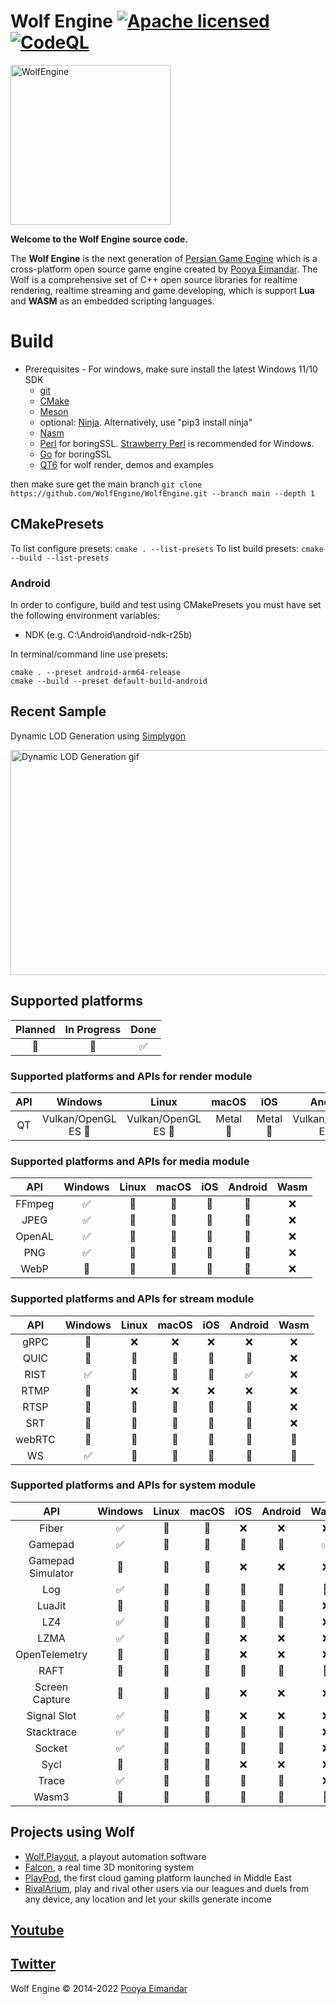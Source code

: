 # Wolf Engine [![Apache licensed](https://img.shields.io/badge/license-Apache-blue)](https://github.com/WolfEngine/Wolf.Engine/blob/main/LICENSE.md) [![CodeQL](https://github.com/WolfEngine/WolfEngine/actions/workflows/codeql.yml/badge.svg)](https://github.com/WolfEngine/WolfEngine/actions/workflows/codeql.yml)

<img src="https://raw.githubusercontent.com/WolfEngine/WolfEngine/main/Logo.png" width="256" height="256" alt="WolfEngine"/>
<p><b>Welcome to the Wolf Engine source code.</b></p> 
<p>The&nbsp;<b>Wolf Engine</b>&nbsp;is the next
generation of&nbsp;<a href="https://github.com/PooyaEimandar/PersianEngine">Persian Game Engine</a>&nbsp;which is a
cross-platform open source game engine created by&nbsp;<a href="https://pooyaeimandar.github.io/">Pooya Eimandar</a>.
The Wolf is a comprehensive set of C++ open source libraries for realtime rendering, realtime streaming and game developing, which is support <b>Lua</b> and <b>WASM</b> as an embedded scripting languages.</p>

# Build
- Prerequisites 
      - For windows, make sure install the latest Windows 11/10 SDK
	- [git](https://git-scm.com/downloads)
	- [CMake](https://cmake.org/download/)
	- [Meson](https://github.com/mesonbuild/meson/releases)
	- optional: [Ninja](https://ninja-build.org/). Alternatively, use "pip3 install ninja"
	- [Nasm](https://nasm.us/)
	- [Perl](https://www.perl.org/get.html) for boringSSL. [Strawberry Perl](https://strawberryperl.com/) is recommended for Windows.
	- [Go](https://go.dev/dl/) for boringSSL
	- [QT6](https://www.qt.io/download) for wolf render, demos and examples
	
then make sure get the main branch 
`git clone https://github.com/WolfEngine/WolfEngine.git --branch main --depth 1`

## CMakePresets
	
To list configure presets: `cmake . --list-presets`
To list build presets: `cmake --build --list-presets`

### Android
In order to configure, build and test using CMakePresets you must have set the following environment variables:
 - NDK (e.g. C:\Android\android-ndk-r25b)
 
In terminal/command line use presets:
```
cmake . --preset android-arm64-release
cmake --build --preset default-build-android
```

## Recent Sample
<p>Dynamic LOD Generation using <a href="https://www.simplygon.com/" target="_blank">Simplygon</a></p>
<img src="https://raw.githubusercontent.com/WolfEngine/WolfEngine/wolf-2/samples/03_advances/07_lod/doc/view.gif" width="640" height="360" alt="Dynamic LOD Generation gif"/>

## Supported platforms

| Planned | In Progress | Done |
|:-----------:|:-----------:|:-----------:|
| :memo:  | :construction: | :white_check_mark: | 

### Supported platforms and APIs for render module

| API | Windows | Linux | macOS | iOS | Android | Wasm |
|:-----------:|:-----------:|:--------------------------:|:--------------:|:-------------:|:--------------:|:-------------:|
|  QT | Vulkan/OpenGL ES :construction: | Vulkan/OpenGL ES :memo: | Metal :memo: | Metal :memo: | Vulkan/OpenGL ES :memo: | WebGL:memo: |

### Supported platforms and APIs for media module

| API | Windows | Linux | macOS | iOS | Android | Wasm |
|:-----------:|:-----------:|:--------------------------:|:--------------:|:-------------:|:--------------:|:-------------:|
| FFmpeg | :white_check_mark: | :memo: | :memo: | :memo: | :memo: | :x: |
| JPEG | :white_check_mark: | :memo: | :memo: | :memo: | :memo: | :x: |
| OpenAL | :white_check_mark: | :memo: | :memo: | :memo: | :memo: | :x: |
| PNG | :white_check_mark: | :memo: | :memo: | :memo: | :memo: | :x: |
| WebP | :memo: | :memo: | :memo: | :memo: | :memo: | :x: |

### Supported platforms and APIs for stream module

| API | Windows | Linux | macOS | iOS | Android | Wasm |
|:-----------:|:-----------:|:--------------------------:|:--------------:|:-------------:|:--------------:|:-------------:|
| gRPC | :memo: | :x: | :x: | :x: | :x: | :x: |
| QUIC | :memo: | :memo: | :memo: | :memo: | :memo: | :x: |
| RIST | :white_check_mark: | :memo: | :memo: | :memo: | :white_check_mark: | :x: |
| RTMP | :memo: | :x: | :x: | :x: | :x: | :x: |
| RTSP | :memo: | :memo: | :memo: | :memo: | :memo: | :x: |
| SRT | :memo: | :memo: | :memo: | :memo: | :memo: | :x: |
| webRTC | :memo: | :memo: | :memo: | :memo: | :memo: | :memo: |
| WS | :white_check_mark: | :memo: | :memo: | :memo: | :memo: | :memo: |


### Supported platforms and APIs for system module

| API | Windows | Linux | macOS | iOS | Android | Wasm |
|:-----------:|:-----------:|:--------------------------:|:--------------:|:-------------:|:--------------:|:-------------:|
| Fiber | :white_check_mark: | :memo: | :memo: | :x: | :x: | :x: |
| Gamepad | :white_check_mark: | :memo: | :memo: | :memo: | :memo: | :white_check_mark: |
| Gamepad Simulator | :construction: | :memo: | :memo: | :x: | :x: | :x: |
| Log  | :white_check_mark: | :construction: | :construction: | :construction: | :construction: | :construction: | 
| LuaJit  | :memo: | :memo: | :memo: | :memo: | :memo: | :x: |
| LZ4  | :white_check_mark: | :memo: | :memo: | :memo: | :memo: | :x: |
| LZMA  | :white_check_mark: | :memo: | :memo: | :x: | :x: | :x: |
| OpenTelemetry  | :memo: | :memo: | :memo: | :x: | :x: | :x: |
| RAFT  | :memo: | :memo: | :memo: | :memo: | :memo: | :memo: |
| Screen Capture  | :memo: | :construction: | :construction: | :x: | :x: | :x: |
| Signal Slot  | :white_check_mark: | :construction: | :construction: | :x: | :x: | :x: |
| Stacktrace  | :white_check_mark: | :construction: | :construction: | :construction: | :construction: | :x: |
| Socket | :white_check_mark: | :memo: | :memo: | :memo: | :memo: | :x: |
| Sycl  | :memo: | :memo: | :memo: | :x: | :x: | :x: |
| Trace | :white_check_mark: | :memo: | :memo: | :memo: | :memo: | :x: |
| Wasm3  | :memo: | :memo: | :memo: | :memo: | :memo: | :memo: |

## Projects using Wolf</h2>
* [Wolf.Playout](https://www.youtube.com/watch?v=EZSdEjBvuGY), a playout automation software
* [Falcon](https://youtu.be/ygpz35ddZ_4), a real time 3D monitoring system
* [PlayPod](https://playpod.ir), the first cloud gaming platform launched in Middle East
* [RivalArium](https://rivalarium.com), play and rival other users via our leagues and duels from any device, any location and let your skills generate income

## [Youtube](https://www.youtube.com/c/WolfEngine)
## [Twitter](https://www.twitter.com/Wolf_Engine)

Wolf Engine © 2014-2022 [Pooya Eimandar](https://www.linkedin.com/in/pooyaeimandar/)
